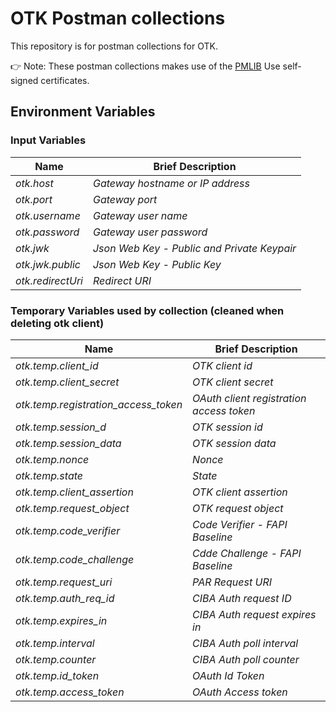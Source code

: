 # OTK Postman collections
This repository is for postman collections for OTK.

:point_right: Note: These postman collections makes use of the [PMLIB](https://github.com/joolfe/postman-util-lib) Use self-signed certificates.

## Environment Variables

### Input Variables

Name | Brief Description
----- | -----------------
*otk.host* | *Gateway hostname or IP address*
*otk.port* | *Gateway port*
*otk.username* | *Gateway user name*
*otk.password* | *Gateway user password*
*otk.jwk* | *Json Web Key - Public and Private Keypair*
*otk.jwk.public* | *Json Web Key - Public Key*
*otk.redirectUri* | *Redirect URI*

### Temporary Variables used by collection (cleaned when deleting otk client)

Name | Brief Description
----- | -----------------
*otk.temp.client_id* | *OTK client id*
*otk.temp.client_secret* | *OTK client secret*
*otk.temp.registration_access_token* | *OAuth client registration access token*
*otk.temp.session_d* | *OTK session id*
*otk.temp.session_data* | *OTK session data*
*otk.temp.nonce* | *Nonce*
*otk.temp.state* | *State*
*otk.temp.client_assertion* | *OTK client assertion*
*otk.temp.request_object* | *OTK request object*
*otk.temp.code_verifier* | *Code Verifier - FAPI Baseline*
*otk.temp.code_challenge* | *Cdde Challenge - FAPI Baseline*
*otk.temp.request_uri* | *PAR Request URI*
*otk.temp.auth_req_id* | *CIBA Auth request ID*
*otk.temp.expires_in* | *CIBA Auth request expires in*
*otk.temp.interval* | *CIBA Auth poll interval*
*otk.temp.counter* | *CIBA Auth poll counter*
*otk.temp.id_token* | *OAuth Id Token*
*otk.temp.access_token* | *OAuth Access token*
